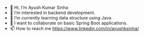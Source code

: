 - 👋 Hi, I’m Ayush Kumar Sinha
- 👀 I’m interested in backend development.
- 🌱 I’m currently learning data structure using Java
- 💞️ I want to collaborate on basic Spring Boot applications.
- 📫 How to reach me https://www.linkedin.com/in/ayushksinha/

<!---
ayushk-sinha/ayushk-sinha is a ✨ special ✨ repository because its `README.md` (this file) appears on your GitHub profile.
You can click the Preview link to take a look at your changes.
--->
